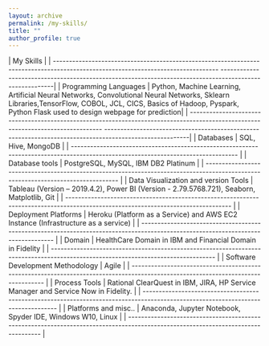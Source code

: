 ```yaml
---
layout: archive
permalink: /my-skills/
title: ""
author_profile: true
---
```

  |                                                                                 My Skills                                                                                                                                                                                             |
  | ---------------------------------------------------------------------------------------------------------------------------------	--------------------------------------------------------------------------------------------------------|
  | Programming Languages | Python, Machine Learning, Artificial Neural Networks, Convolutional Neural Networks, Sklearn Libraries,TensorFlow, COBOL, JCL, CICS, Basics of Hadoop, Pyspark, Python Flask used to design webpage for prediction|
	| ---------------------------------------------------------------------------------------------------------------------------------	--------------------------------------------------------------------------------------------------------|
	| Databases		| SQL, Hive, MongoDB 	|
  | ---------------------------------------------------------------------------------------------------------------------------------	|
	| Database tools		| PostgreSQL, MySQL, IBM DB2 Platinum	|
  | ---------------------------------------------------------------------------------------------------------------------------------	|
	| Data Visualization and version Tools		| Tableau (Version – 2019.4.2), Power BI (Version - 2.79.5768.721), Seaborn, Matplotlib, Git	|
  | ---------------------------------------------------------------------------------------------------------------------------------	|
	| Deployment Platforms		| Heroku (Platform as a Service) and AWS EC2 Instance (Infrastructure as a service)	|
  | ---------------------------------------------------------------------------------------------------------------------------------	|
	| Domain		| HealthCare Domain in IBM and Financial Domain in Fidelity	|
  | ---------------------------------------------------------------------------------------------------------------------------------	|
	| Software Development Methodology		| Agile 	|
  | ---------------------------------------------------------------------------------------------------------------------------------	|
	| Process Tools 		| Rational ClearQuest in IBM, JIRA, HP Service Manager and Service Now in Fidelity.	|
  | ---------------------------------------------------------------------------------------------------------------------------------	|
	| Platforms and misc..		| Anaconda, Jupyter Notebook, Spyder IDE, Windows W10, Linux	|
  | ---------------------------------------------------------------------------------------------------------------------------------	|
